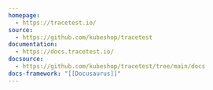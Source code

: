 ```yaml
---
homepage:
  - https://tracetest.io/
source:
  - https://github.com/kubeshop/tracetest
documentation:
  - https://docs.tracetest.io/
docsource:
  - https://github.com/kubeshop/tracetest/tree/main/docs
docs-framework: "[[Docusaurus]]"
---
```

